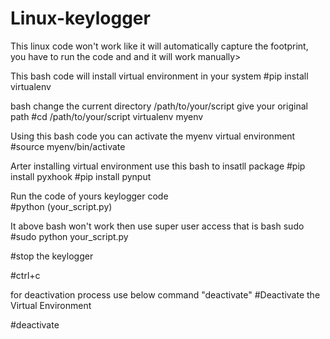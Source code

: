 # Linux-keylogger
This linux code won't work like it will automatically capture the footprint, you have to run the code and and it will work manually>

This bash code will install virtual environment in your system
#pip install virtualenv

bash change the current directory  /path/to/your/script   give your original path
#cd /path/to/your/script virtualenv myenv

Using this bash code  you can activate the myenv virtual environment
#source myenv/bin/activate

Arter installing virtual environment use this bash to insatll package 
#pip install pyxhook
#pip install pynput



Run the code of yours keylogger code  
#python (your_script.py)

It above bash won't work then use super user access that is bash  sudo
#sudo python your_script.py


#stop the keylogger

#ctrl+c

for deactivation process use  below command "deactivate"
#Deactivate the Virtual Environment

#deactivate
